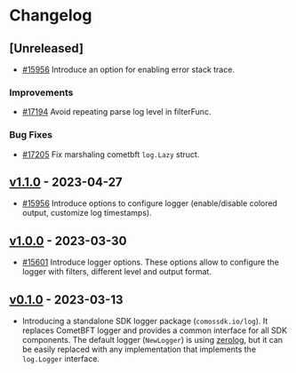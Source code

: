 <!--
Guiding Principles:

Changelogs are for humans, not machines.
There should be an entry for every single version.
The same types of changes should be grouped.
Versions and sections should be linkable.
The latest version comes first.
The release date of each version is displayed.
Mention whether you follow Semantic Versioning.

Usage:

Change log entries are to be added to the Unreleased section under the
appropriate stanza (see below). Each entry should ideally include a tag and
the Github issue reference in the following format:

* (<tag>) [#<issue-number>] Changelog message.

Types of changes (Stanzas):

"Features" for new features.
"Improvements" for changes in existing functionality.
"Deprecated" for soon-to-be removed features.
"Bug Fixes" for any bug fixes.
"API Breaking" for breaking exported APIs used by developers building on SDK.
Ref: https://keepachangelog.com/en/1.0.0/
-->

# Changelog

## [Unreleased]

* [#15956](https://github.com/cosmos/cosmos-sdk/pull/15956) Introduce an option for enabling error stack trace.

### Improvements

* [#17194](https://github.com/cosmos/cosmos-sdk/pull/17194) Avoid repeating parse log level in filterFunc.

### Bug Fixes

* [#17205](https://github.com/cosmos/cosmos-sdk/pull/17205) Fix marshaling cometbft `log.Lazy` struct.

## [v1.1.0](https://github.com/cosmos/cosmos-sdk/releases/tag/log/v1.1.0) - 2023-04-27

* [#15956](https://github.com/cosmos/cosmos-sdk/pull/15956) Introduce options to configure logger (enable/disable colored output, customize log timestamps).

## [v1.0.0](https://github.com/cosmos/cosmos-sdk/releases/tag/log/v1.0.0) - 2023-03-30

* [#15601](https://github.com/cosmos/cosmos-sdk/pull/15601) Introduce logger options. These options allow to configure the logger with filters, different level and output format.

## [v0.1.0](https://github.com/cosmos/cosmos-sdk/releases/tag/log/v0.1.0) - 2023-03-13

* Introducing a standalone SDK logger package (`comossdk.io/log`).
  It replaces CometBFT logger and provides a common interface for all SDK components.
  The default logger (`NewLogger`) is using [zerolog](https://github.com/rs/zerolog),
  but it can be easily replaced with any implementation that implements the `log.Logger` interface.
